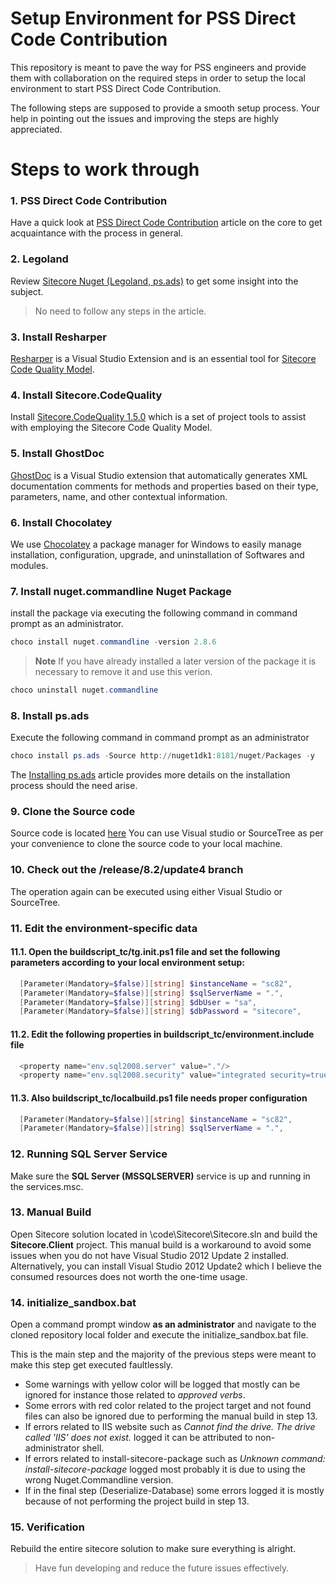 # Setup Environment for PSS Direct Code Contribution
This repository is meant to pave the way for PSS engineers and provide them with collaboration on the required steps in order to setup the local environment to start PSS Direct Code Contribution.

The following steps are supposed to provide a smooth setup process. Your help in pointing out the issues and improving the steps are highly appreciated.

# Steps to work through 
### 1. PSS Direct Code Contribution
Have a quick look at [PSS Direct Code Contribution](http://thecore.dk.sitecore.net/Enablement/PSS/PSS-PD-Collaboration/PSS-Direct-Code-Contribution.aspx) article on the core to get acquaintance with the process in general.

### 2. Legoland
Review [Sitecore Nuget (Legoland, ps.ads)](http://thecore.dk.sitecore.net/Building-our-products/How%20we%20develop%20our%20products/Development%20guides/Sitecore%20Nuget%20(Legoland,%20ps,-d-,ads).aspx) 
to get some insight into the subject. 
> No need to follow any steps in the article.

### 3. Install Resharper
[Resharper](https://www.jetbrains.com/resharper/) is a Visual Studio Extension and is an essential tool for [Sitecore Code Quality Model](http://thecore.dk.sitecore.net/Building-our-products/How%20we%20develop%20our%20products/Development%20guides/Code%20style%20and%20configuration.aspx).

### 4. Install Sitecore.CodeQuality
Install [Sitecore.CodeQuality 1.5.0](http://nuget1dk1:8181/feeds/tools/Sitecore.CodeQuality/1.5.0) which is a set of project tools to assist with employing the Sitecore Code Quality Model.
### 5. Install GhostDoc
[GhostDoc](http://submain.com/products/ghostdoc.aspx) is a Visual Studio extension that automatically generates XML documentation comments for methods and properties based on their type, parameters, name, and other contextual information.

### 6. Install Chocolatey
We use [Chocolatey](https://chocolatey.org/) a package manager for Windows to easily manage installation, configuration, upgrade, and uninstallation of Softwares and modules.

### 7. Install nuget.commandline Nuget Package 
install the package via executing the following command in command prompt as an administrator.
```ps1
choco install nuget.commandline -version 2.8.6
```
> **Note** If you have already installed a later version of the package it is necessary to remove it and use this verion.
```ps1
choco uninstall nuget.commandline
```    
### 8. Install ps.ads
Execute the following command in command prompt as an administrator
```ps1
choco install ps.ads -Source http://nuget1dk1:8181/nuget/Packages -y
```
The [Installing ps.ads](https://sitecore1.sharepoint.com/sites/DevOps/_layouts/15/WopiFrame.aspx?sourcedoc={2b6af397-1218-4118-b152-8051ee2083db}&action=view&wd=target%28%2F%2FKnowledge%20base.one%7C5fe94501-41a6-4d1f-b475-9c2c8c7381e0%2FInstalling%20ps.ads%7Ca16ea03f-4aa4-42a0-8046-cfd2105c8174%2F%29) article provides more details on the installation process should the need arise.

### 9. Clone the Source code 
Source code is located [here](http://tfs4dk1/tfs/pd-products-01/Products/_git/Foundation.Content) 
You can use Visual studio or SourceTree as per your convenience to clone the source code to your local machine.

### 10. Check out the /release/8.2/update4 branch
The operation again can be executed using either Visual Studio or SourceTree.

### 11. Edit the environment-specific data
#### 11.1. Open the buildscript_tc/tg.init.ps1 file and set the following parameters according to your local environment setup:
```ps1
  [Parameter(Mandatory=$false)][string] $instanceName = "sc82",
  [Parameter(Mandatory=$false)][string] $sqlServerName = ".",
  [Parameter(Mandatory=$false)][string] $dbUser = "sa",
  [Parameter(Mandatory=$false)][string] $dbPassword = "sitecore",
```
#### 11.2. Edit the following properties in buildscript_tc/environment.include file 
```ps1
  <property name="env.sql2008.server" value="."/>
  <property name="env.sql2008.security" value="integrated security=true"/>
```
#### 11.3. Also buildscript_tc/localbuild.ps1 file needs proper configuration
```ps1
  [Parameter(Mandatory=$false)][string] $instanceName = "sc82",
  [Parameter(Mandatory=$false)][string] $sqlServerName = ".",
```
### 12. Running SQL Server Service

   Make sure the **SQL Server (MSSQLSERVER)** service is up and running in the services.msc.

### 13. Manual Build 
Open Sitecore solution located in \code\Sitecore\Sitecore.sln and build the **Sitecore.Client** project.
This manual build is a workaround to avoid some issues when you do not have Visual Studio 2012 Update 2 installed.  
Alternatively, you can install Visual Studio 2012 Update2 which I believe the consumed resources does not worth the one-time usage.

### 14. initialize_sandbox.bat
Open a command prompt window **as an administrator** and navigate to the cloned repository local folder and execute the initialize_sandbox.bat file.

This is the main step and the majority of the previous steps were meant to make this step get executed faultlessly.
- Some warnings with yellow color will be logged that mostly can be ignored for instance those related to _approved verbs_.  
- Some errors with red color related to the project target and not found files can also be ignored due to performing the manual build in step 13. 
- If errors related to IIS website such as _Cannot find the drive. The drive called 'IIS' does not exist._ logged it can be attributed to non-administrator shell.
- If errors related to install-sitecore-package such as _Unknown command: install-sitecore-package_ logged most probably it is due to using the wrong Nuget.Commandline version.
- If in the final step (Deserialize-Database) some errors logged it is mostly because of not performing the project build in step 13. 
### 15. Verification 
Rebuild the entire sitecore solution to make sure everything is alright.


> Have fun developing and reduce the future issues effectively.
